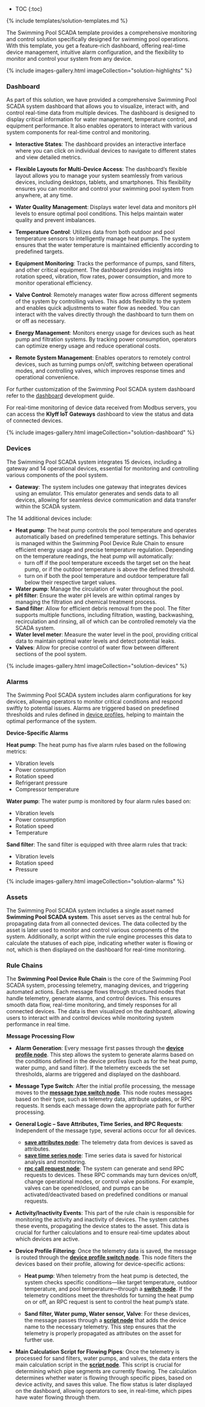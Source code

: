 * TOC
{:toc}

{% include templates/solution-templates.md %}

The Swimming Pool SCADA template provides a comprehensive monitoring and control solution specifically designed for swimming pool operations.
With this template, you get a feature-rich dashboard, offering real-time device management, intuitive alarm configuration, and the flexibility to monitor and control your system from any device.

{% include images-gallery.html imageCollection="solution-highlights" %}

### Dashboard

As part of this solution, we have provided a comprehensive Swimming Pool SCADA system dashboard that allows you to visualize, interact with, and control real-time data from multiple devices. The dashboard is designed to display critical information for water management, temperature control, and equipment performance. 
It also enables operators to interact with various system components for real-time control and monitoring.

* **Interactive States**: The dashboard provides an interactive interface where you can click on individual devices to navigate to different states and view detailed metrics. 

* **Flexible Layouts for Multi-Device Access**: The dashboard’s flexible layout allows you to manage your system seamlessly from various devices, including desktops, tablets, and smartphones. This flexibility ensures you can monitor and control your swimming pool system from anywhere, at any time.

* **Water Quality Management**: Displays water level data and monitors pH levels to ensure optimal pool conditions. This helps maintain water quality and prevent imbalances.

* **Temperature Control**: Utilizes data from both outdoor and pool temperature sensors to intelligently manage heat pumps. The system ensures that the water temperature is maintained efficiently according to predefined targets.

* **Equipment Monitoring**: Tracks the performance of pumps, sand filters, and other critical equipment. The dashboard provides insights into rotation speed, vibration, flow rates, power consumption, and more to monitor operational efficiency.

* **Valve Control**: Remotely manages water flow across different segments of the system by controlling valves. This adds flexibility to the system and enables quick adjustments to water flow as needed. You can interact with the valves directly through the dashboard to turn them on or off as necessary.

* **Energy Management**:  Monitors energy usage for devices such as heat pump and filtration systems. By tracking power consumption, operators can optimize energy usage and reduce operational costs.

* **Remote System Management**: Enables operators to remotely control devices, such as turning pumps on/off, switching between operational modes, and controlling valves, which improves response times and operational convenience.

For further customization of the Swimming Pool SCADA system dashboard refer to the [dashboard](/docs/{{docsPrefix}}user-guide/dashboards/) development guide.

For real-time monitoring of device data received from Modbus servers, you can access the **Klyff IoT Gateways** dashboard to view the status and data of connected devices.

{% include images-gallery.html imageCollection="solution-dashboard" %}

### Devices

The Swimming Pool SCADA system integrates 15 devices, including a gateway and 14 operational devices, essential for monitoring and controlling various components of the pool system.

* **Gateway**: The system includes one gateway that integrates devices using an emulator. This emulator generates and sends data to all devices, allowing for seamless device communication and data transfer within the SCADA system.

The 14 additional devices include:

* **Heat pump**: The heat pump controls the pool temperature and operates automatically based on predefined temperature settings. This behavior is managed within the Swimming Pool Device Rule Chain to ensure efficient energy usage and precise temperature regulation. Depending on the temperature readings, the heat pump will automatically:
  * turn off if the pool temperature exceeds the target set on the heat pump, or if the outdoor temperature is above the defined threshold.
  * turn on if both the pool temperature and outdoor temperature fall below their respective target values.
* **Water pump**: Manage the circulation of water throughout the pool.
* **pH filter**: Ensure the water pH levels are within optimal ranges by managing the filtration and chemical treatment process.
* **Sand filter**: Allow for efficient debris removal from the pool. The filter supports multiple functions, including filtration, wasting, backwashing, recirculation and rinsing, all of which can be controlled remotely via the SCADA system.
* **Water level meter**: Measure the water level in the pool, providing critical data to maintain optimal water levels and detect potential leaks.
* **Valves**: Allow for precise control of water flow between different sections of the pool system.

{% include images-gallery.html imageCollection="solution-devices" %}

### Alarms 

The Swimming Pool SCADA system includes alarm configurations for key devices, allowing operators to monitor critical conditions and respond swiftly to potential issues. Alarms are triggered based on predefined thresholds and rules defined in [device profiles](/docs/{{docsPrefix}}user-guide/device-profiles/), helping to maintain the optimal performance of the system.

**Device-Specific Alarms**

**Heat pump**: The heat pump has five alarm rules based on the following metrics:

* Vibration levels
* Power consumption
* Rotation speed
* Refrigerant pressure
* Compressor temperature

**Water pump**: The water pump is monitored by four alarm rules based on:

* Vibration levels
* Power consumption
* Rotation speed
* Temperature

**Sand filter**: The sand filter is equipped with three alarm rules that track:

* Vibration levels
* Rotation speed
* Pressure

{% include images-gallery.html imageCollection="solution-alarms" %}

### Assets

The Swimming Pool SCADA system includes a single asset named **Swimming Pool SCADA system**. This asset serves as the central hub for propagating data from all connected devices. 
The data collected by the asset is later used to monitor and control various components of the system. Additionally, a script within the rule engine processes this data to calculate the statuses of each pipe, indicating whether water is flowing or not, which is then displayed on the dashboard for real-time monitoring.

### Rule Chains

The **Swimming Pool Device Rule Chain** is the core of the Swimming Pool SCADA system, processing telemetry, managing devices, and triggering automated actions. Each message flows through structured nodes that handle telemetry, generate alarms, and control devices. This ensures smooth data flow, real-time monitoring, and timely responses for all connected devices. 
The data is then visualized on the dashboard, allowing users to interact with and control devices while monitoring system performance in real time.

**Message Processing Flow**

* **Alarm Generation**:
Every message first passes through the [**device profile node**](/docs/{{docsPrefix}}user-guide/device-profiles/#device-profile-rule-node). This step allows the system to generate alarms based on the conditions defined in the device profiles (such as for the heat pump, water pump, and sand filter). If the telemetry exceeds the set thresholds, alarms are triggered and displayed on the dashboard.

* **Message Type Switch**:
After the initial profile processing, the message moves to the [**message type switch node**](/docs/{{docsPrefix}}user-guide/rule-engine-2-0/filter-nodes/#message-type-switch-node). This node routes messages based on their type, such as telemetry data, attribute updates, or RPC requests. It sends each message down the appropriate path for further processing.

* **General Logic – Save Attributes, Time Series, and RPC Requests**:
Independent of the message type, several actions occur for all devices.

  * [**save attributes node**](/docs/{{docsPrefix}}user-guide/rule-engine-2-0/action-nodes/#save-attributes-node): The telemetry data from devices is saved as attributes.
  * [**save time series node**](/docs/{{docsPrefix}}user-guide/rule-engine-2-0/action-nodes/#save-timeseries-node): Time series data is saved for historical analysis and monitoring.
  * [**rpc call request node**](/docs/{{docsPrefix}}user-guide/rule-engine-2-0/action-nodes/#rpc-call-request-node): The system can generate and send RPC requests to devices. These RPC commands may turn devices on/off, change operational modes, or control valve positions. For example, valves can be opened/closed, and pumps can be activated/deactivated based on predefined conditions or manual requests.
  
* **Activity/Inactivity Events**:
This part of the rule chain is responsible for monitoring the activity and inactivity of devices. The system catches these events, propagating the device states to the asset. This data is crucial for further calculations and to ensure real-time updates about which devices are active.

* **Device Profile Filtering**:
Once the telemetry data is saved, the message is routed through the [**device profile switch node**](/docs/{{docsPrefix}}user-guide/rule-engine-2-0/filter-nodes/#device-profile-switch). This node filters the devices based on their profile, allowing for device-specific actions:

  * **Heat pump**: When telemetry from the heat pump is detected, the system checks specific conditions—like target temperature, outdoor temperature, and pool temperature—through a [**switch node**](/docs/{{docsPrefix}}user-guide/rule-engine-2-0/filter-nodes/#switch-node). If the telemetry conditions meet the thresholds for turning the heat pump on or off, an RPC request is sent to control the heat pump’s state.

  * **Sand filter, Water pump, Water sensor, Valve**: For these devices, the message passes through a [**script node**](/docs/{{docsPrefix}}user-guide/rule-engine-2-0/transformation-nodes/#script-transformation-node) that adds the device name to the necessary telemetry. This step ensures that the telemetry is properly propagated as attributes on the asset for further use.

* **Main Calculation Script for Flowing Pipes**:
Once the telemetry is processed for sand filters, water pumps, and valves, the data enters the main calculation script in the [**script node**](/docs/{{docsPrefix}}user-guide/rule-engine-2-0/transformation-nodes/#script-transformation-node). This script is crucial for determining which pipe segments are currently flowing. The calculation determines whether water is flowing through specific pipes, based on device activity, and saves this value. The flow status is later displayed on the dashboard, allowing operators to see, in real-time, which pipes have water flowing through them.
